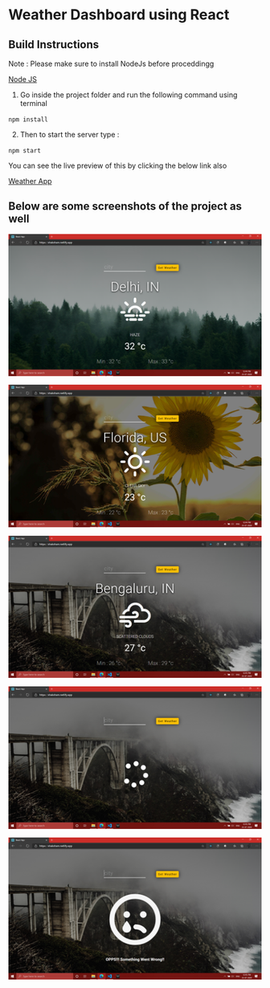# Weather Dashboard using React

## Build Instructions

Note : Please make sure to install NodeJs before proceddingg

[Node JS](https://nodejs.org/en/)

1. Go inside the project folder and run the following command using terminal

`npm install`

2. Then to start the server type :

`npm start`

You can see the live preview of this by clicking the below link also

[Weather App](https://shaksham.netlify.app/)

## Below are some screenshots of the project as well

![one](https://github.com/shaksham08/WeatherDashboard/blob/master/screenshots/Screenshot%20(348).png)

![two](https://github.com/shaksham08/WeatherDashboard/blob/master/screenshots/Screenshot%20(349).png)


![two](https://github.com/shaksham08/WeatherDashboard/blob/master/screenshots/Screenshot%20(350).png)


![two](https://github.com/shaksham08/WeatherDashboard/blob/master/screenshots/Screenshot%20(351).png)



![two](https://github.com/shaksham08/WeatherDashboard/blob/master/screenshots/Screenshot%20(352).png)



